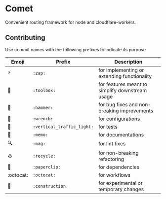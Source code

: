 # Comet

Convenient routing framework for node and cloudflare-workers.

## Contributing

Use commit names with the following prefixes to indicate its purpose

| Emoji                    | Prefix                     | Description                                     |
|--------------------------|----------------------------|-------------------------------------------------|
| :zap:                    | `:zap:`                    | for implementing or extending functionality     |
| :toolbox:                | `:toolbox:`                | for features meant to simplify downstream usage |
| :hammer:                 | `:hammer:`                 | for bug fixes and non-breaking improvements     |
| :wrench:                 | `:wrench:`                 | for configurations                              |
| :vertical_traffic_light: | `:vertical_traffic_light:` | for tests                                       |
| :memo:                   | `:memo:`                   | for documentations                              |
| :mag:                    | `:mag:`                    | for lint fixes                                  |
| :recycle:                | `:recycle:`                | for non-breaking refactoring                    |
| :paperclip:              | `:paperclip:`              | for dependencies                                |
| :octocat:                | `:octocat:`                | for workflows                                   |
| :construction:           | `:construction:`           | for experimental or temporary changes           |
